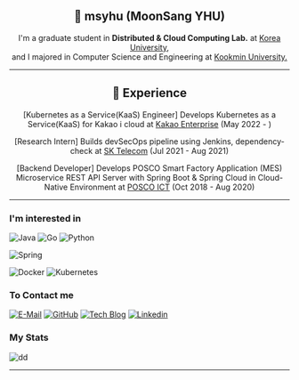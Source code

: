 <h2 align="center">👋 msyhu (MoonSang YHU) </h2>

<!--
[![Hits](https://hits.seeyoufarm.com/api/count/incr/badge.svg?url=https%3A%2F%2Fgithub.com%2Ffreckie)](https://hits.seeyoufarm.com)
-->

<p align="center">I'm a graduate student in <b>Distributed & Cloud Computing Lab.</b> at <a href="http://korea.ac.kr">Korea University,</a>  
<br>
  and I majored in Computer Science and Engineering at <a href="https://kookmin.ac.kr">Kookmin University.</a></p>
<!--
<p align="center">I'm interested in 
  <a href="https://en.wikipedia.org/wiki/Kubernetes"><b>Kubernetes</b></a>,
  <a href="https://en.wikipedia.org/wiki/Amazon_Web_Services"><b>AWS</b></a>,
  <a href="https://microservices.io/"><b>Microservice Architecture</b></a>
  and 
  <a href="https://en.wikipedia.org/wiki/Spring_Framework"><b>Spring Framework</b></a>.
</p>
-->

---

<h2 align="center">💫 Experience </h2>

<!--
[![Hits](https://hits.seeyoufarm.com/api/count/incr/badge.svg?url=https%3A%2F%2Fgithub.com%2Ffreckie)](https://hits.seeyoufarm.com)
-->
<p align="center">[Kubernetes as a Service(KaaS) Engineer] Develops Kubernetes as a Service(KaaS) for Kakao i cloud at <a href="https://www.kakaoenterprise.com/">Kakao Enterprise</a> (May 2022 - )</p>
<p align="center">[Research Intern] Builds devSecOps pipeline using Jenkins, dependency-check at <a href="https://www.sktelecom.com/index.html">SK Telecom</a> (Jul 2021 - Aug 2021)</p>
<p align="center">[Backend Developer] Develops POSCO Smart Factory Application (MES) Microservice REST API Server with Spring Boot & Spring Cloud in Cloud-Native Environment at <a href="https://www.poscoict.com/servlet/Main?lang=kr">POSCO ICT</a> (Oct 2018 - Aug 2020)</p>

---

### I'm interested in

![Java](https://img.shields.io/badge/Java-FFA500?style=for-the-badge&logoColor=white&logo=java)
![Go](https://img.shields.io/badge/Go-00ADD8?style=for-the-badge&logoColor=white&logo=go)
![Python](https://img.shields.io/badge/Python-00ADD8?style=for-the-badge&logoColor=white&logo=python)

![Spring](https://img.shields.io/badge/Spring-6DB33F?style=for-the-badge&logoColor=white&logo=spring)

![Docker](https://img.shields.io/badge/Docker-2496ED?style=for-the-badge&logoColor=white&logo=docker)
![Kubernetes](https://img.shields.io/badge/Kubernetes-2496ED?style=for-the-badge&logoColor=white&logo=kubernetes)

<!-- ![github](https://img.shields.io/badge/GitHub-100000?style=for-the-badge&logo=github&logoColor=white) -->

<!--
![VS Code](https://img.shields.io/badge/VS_Code-007ACC?style=for-the-badge&logoColor=white&logo=visual%20studio%20code)

![AWS](https://img.shields.io/badge/AWS-232F3E?style=for-the-badge&logoColor=white&logo=amazon%20aws)
![Tensorflow](https://img.shields.io/badge/Tensorflow-FF6F00?style=for-the-badge&logoColor=white&logo=tensorflow)
![PyTorch](https://img.shields.io/badge/PyTorch-EE4C2C?style=for-the-badge&logoColor=white&logo=pytorch)
![Electron](https://img.shields.io/badge/Electron-47848F?style=for-the-badge&logoColor=white&logo=electron)
![MySQL](https://img.shields.io/badge/MySQL-447A91?style=for-the-badge&logoColor=white&logo=mysql)
![MongoDB](https://img.shields.io/badge/MongoDB-47A24B?style=for-the-badge&logoColor=white&logo=mongodb)
-->
<!--
![Insomnia](https://img.shields.io/badge/Insomnia-5849BE?style=for-the-badge&logoColor=white&logo=insomnia)
![Notion](https://img.shields.io/badge/Notion-000000?style=for-the-badge&logoColor=white&logo=notion)
<!-- Badges are made with shields.io -->


### To Contact me
[![E-Mail](https://img.shields.io/badge/anstkd07@gmail.com-D14836?style=for-the-badge&logoColor=blue&logo=gmail)](mailto:anstkd07@gmail.com)
[![GitHub](https://img.shields.io/badge/GitHub-000000?style=for-the-badge&logoColor=white&logo=github)](https://github.com/msyhu)
[![Tech Blog](https://img.shields.io/badge/Tech%20Blog-800000?style=for-the-badge&logoColor=white&logo=blogger)](https://velog.io/@msyhu)
[![Linkedin](https://img.shields.io/badge/Linkedin-0A66C2?style=for-the-badge&logoColor=white&logo=linkedin)](https://www.linkedin.com/in/msyhu/)

### My Stats
<!-- ![Top Langs](https://github-readme-stats.vercel.app/api/top-langs/?username=msyhu&theme=blue-green) -->

![dd](https://github-readme-stats.vercel.app/api?username=msyhu&theme=blue-green)

<!--
[![Freckie's github stats](https://github-readme-stats.vercel.app/api?username=freckie&cound_private=true&show_icons=true)](https://github.com/anuraghazra/github-readme-stats)
-->

<!--
[![willianrod's wakatime stats](https://github-readme-stats.vercel.app/api/wakatime?username=freckie)](https://github.com/anuraghazra/github-readme-stats)
-->
---
